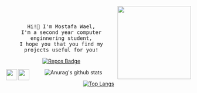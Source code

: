 <!--p align="center">
	<a href="https://github.com/Mostafa-wael"><img src="https://img.shields.io/github/followers/Mostafa-wael.svg?label=GitHub&style=social" alt="GitHub"></a>
	<a href="https://www.linkedin.com/in/mostafa-wael-b07ab91a3/"><img src="https://img.shields.io/badge/LinkedIn--_.svg?style=social&logo=linkedin" alt="LinkedIn"></a>
</p-->
<img align='right' src='https://user-images.githubusercontent.com/5713670/87202985-820dcb80-c2b6-11ea-9f56-7ec461c497c3.gif' width='200"'>
<p align="center">
  <br><br>
  <samp>
    Hi!👋 I'm Mostafa Wael,
    <br>I'm a second year computer enginnering student,
      <br>I hope you that you find my projects useful for you!
    <br>
  </samp>
</p>
<div align="center">

<!-- [![Years Badge](https://badges.pufler.dev/years/Mostafa-wael)](https://badges.pufler.dev) -->
[![Repos Badge](https://badges.pufler.dev/repos/Mostafa-wael)](https://badges.pufler.dev)
<!--[![Commits Badge](https://badges.pufler.dev/commits/monthly/Mostafa-wael)](https://badges.pufler.dev)-->
</div>

<div align="center">
<a href="https://www.linkedin.com/in/mostafa-wael-b07ab91a3/">
  <img align="left" width="30px" src="https://image.flaticon.com/icons/svg/2111/2111465.svg" draggable="false" />
</a>
<a href="mailto:mostafa.w.k000@gmail.com">
  <img align="left" width="30px" src="https://image.flaticon.com/icons/svg/732/732200.svg" draggable="false" />
</a>
</div>
<div align="center">

![Anurag's github stats](https://github-readme-stats.vercel.app/api?username=Mostafa-wael&count_private=true&show_icons=true&custom_title=Github-Stats&theme=dracula)

[![Top Langs](https://github-readme-stats.vercel.app/api/top-langs/?username=Mostafa-wael&layout=compact&theme=dracula)](https://github.com/Mostafa-wael/github-readme-stats)

</div>




<!-- [![ReadMe Card](https://github-readme-stats.vercel.app/api/pin/?username=Mostafa-wael&repo=Self-Driving-Vehicle-Control-on-CARLA)](https://github.com/anuraghazra/github-readme-stats) -->

<!-- - Hi there 👋
- 🔭 I’m currently working on ...
- 🌱 I’m currently learning ...
- 👯 I’m looking to collaborate on ...
- 🤔 I’m looking for help with ...
- 💬 Ask me about ...
- 📫 How to reach me: ...
- 😄 Pronouns: ...
- ⚡ Fun fact: ... -->
